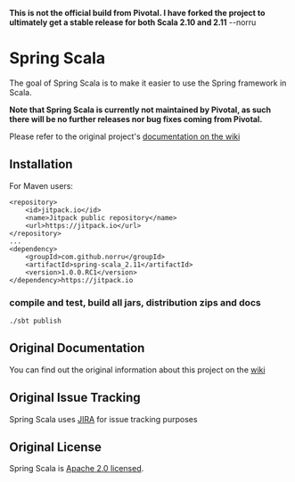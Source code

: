 **This is not the official build from Pivotal. I have forked the project to ultimately get a stable release for both Scala 2.10 and 2.11** --norru

# Spring Scala

The goal of Spring Scala is to make it easier to use the Spring framework in Scala.

**Note that Spring Scala is currently not maintained by Pivotal, as such there will be no further releases nor bug fixes coming from Pivotal.**

Please refer to the original project's [documentation on the wiki](https://github.com/SpringSource/spring-scala/wiki)

## Installation

For Maven users:

    <repository>
        <id>jitpack.io</id>
        <name>Jitpack public repository</name>
        <url>https://jitpack.io</url>
    </repository>
    ...
    <dependency>
        <groupId>com.github.norru</groupId>
        <artifactId>spring-scala_2.11</artifactId>
        <version>1.0.0.RC1</version>
    </dependency>https://jitpack.io
    
### compile and test, build all jars, distribution zips and docs
`./sbt publish`

## Original Documentation

You can find out the original information about this project on the [wiki](https://github.com/SpringSource/spring-scala/wiki)

## Original Issue Tracking

Spring Scala uses [JIRA](https://jira.springsource.org/browse/SCALA) for issue tracking purposes

## Original License

Spring Scala is [Apache 2.0 licensed](http://www.apache.org/licenses/LICENSE-2.0.html).
